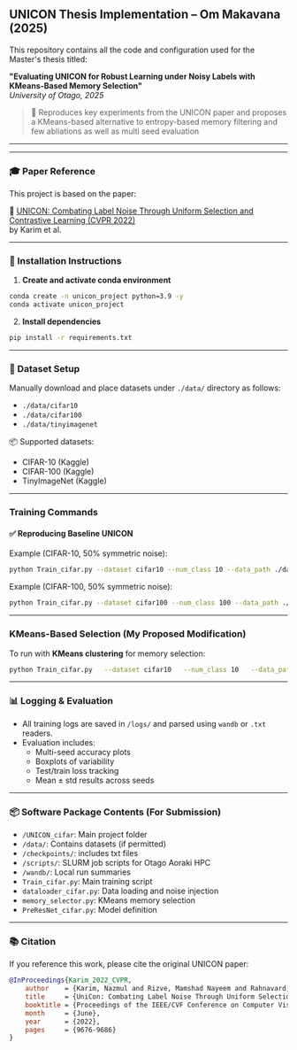 
##  UNICON Thesis Implementation – Om Makavana (2025)

This repository contains all the code and configuration used for the Master's thesis titled:

**"Evaluating UNICON for Robust Learning under Noisy Labels with KMeans-Based Memory Selection"**  
*University of Otago, 2025*

> 🔬 Reproduces key experiments from the UNICON paper and proposes a KMeans-based alternative to entropy-based memory filtering and few abliations as well as multi seed evaluation

---


---

### 🎓 Paper Reference

This project is based on the paper:

📄 [UNICON: Combating Label Noise Through Uniform Selection and Contrastive Learning (CVPR 2022)](https://openaccess.thecvf.com/content/CVPR2022/papers/Karim_UniCon_Combating_Label_Noise_Through_Uniform_Selection_and_Contrastive_Learning_CVPR_2022_paper.pdf)  
by Karim et al.

---

### 🔧 Installation Instructions

1. **Create and activate conda environment**
```bash
conda create -n unicon_project python=3.9 -y
conda activate unicon_project
```

2. **Install dependencies**
```bash
pip install -r requirements.txt
```

---

### 📁 Dataset Setup

Manually download and place datasets under `./data/` directory as follows:

- `./data/cifar10`
- `./data/cifar100`
- `./data/tinyimagenet`

📦 Supported datasets:
- CIFAR-10 (Kaggle)
- CIFAR-100 (Kaggle)
- TinyImageNet (Kaggle)

---

###  Training Commands

#### ✅ Reproducing Baseline UNICON

Example (CIFAR-10, 50% symmetric noise):
```bash
python Train_cifar.py --dataset cifar10 --num_class 10 --data_path ./data/cifar10 --noise_mode sym --r 0.5
```

Example (CIFAR-100, 50% symmetric noise):
```bash
python Train_cifar.py --dataset cifar100 --num_class 100 --data_path ./data/cifar100 --noise_mode sym --r 0.5
```

---

### KMeans-Based Selection (My Proposed Modification)

To run with **KMeans clustering** for memory selection:

```bash
python Train_cifar.py   --dataset cifar10   --num_class 10   --data_path ./data/cifar10   --noise_mode sym   --r 0.5     --use_kmeans   --kmeans_clusters 100
```

---

### 📊 Logging & Evaluation

- All training logs are saved in `/logs/` and parsed using `wandb` or `.txt` readers.
- Evaluation includes:
  - Multi-seed accuracy plots
  - Boxplots of variability
  - Test/train loss tracking
  - Mean ± std results across seeds

---

### 📦 Software Package Contents (For Submission)

- `/UNICON_cifar`: Main project folder
- `/data/`: Contains datasets (if permitted)
- `/checkpoints/`: includes txt files
- `/scripts/`: SLURM job scripts for Otago Aoraki HPC
- `/wandb/`: Local run summaries
- `Train_cifar.py`: Main training script
- `dataloader_cifar.py`: Data loading and noise injection
- `memory_selector.py`: KMeans memory selection
- `PreResNet_cifar.py`: Model definition

---

### 📚 Citation

If you reference this work, please cite the original UNICON paper:

```bibtex
@InProceedings{Karim_2022_CVPR,
    author    = {Karim, Nazmul and Rizve, Mamshad Nayeem and Rahnavard, Nazanin and Mian, Ajmal and Shah, Mubarak},
    title     = {UniCon: Combating Label Noise Through Uniform Selection and Contrastive Learning},
    booktitle = {Proceedings of the IEEE/CVF Conference on Computer Vision and Pattern Recognition (CVPR)},
    month     = {June},
    year      = {2022},
    pages     = {9676-9686}
}
```
